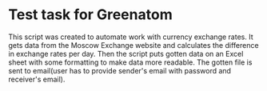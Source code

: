 # Test task for Greenatom
This script was created to automate work with currency exchange rates. 
It gets data from the Moscow Exchange website and calculates the difference in exchange rates per day. 
Then the script puts gotten data on an Excel sheet with some formatting to make data more readable. 
The gotten file is sent to email(user has to provide sender's email with password and receiver's email).
